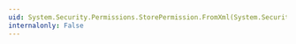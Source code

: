 ```yaml
---
uid: System.Security.Permissions.StorePermission.FromXml(System.Security.SecurityElement)
internalonly: False
---
```

